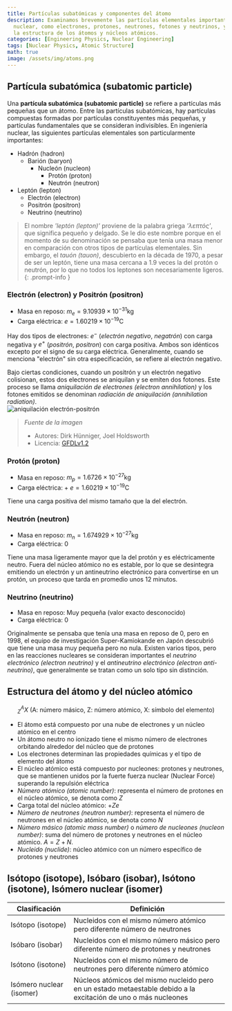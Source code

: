 ```yaml
---
title: Partículas subatómicas y componentes del átomo
description: Examinamos brevemente las partículas elementales importantes en la ingeniería
  nuclear, como electrones, protones, neutrones, fotones y neutrinos, y exploramos
  la estructura de los átomos y núcleos atómicos.
categories: [Engineering Physics, Nuclear Engineering]
tags: [Nuclear Physics, Atomic Structure]
math: true
image: /assets/img/atoms.png
---
```

## Partícula subatómica (subatomic particle)
Una **partícula subatómica (subatomic particle)** se refiere a partículas más pequeñas que un átomo. Entre las partículas subatómicas, hay partículas compuestas formadas por partículas constituyentes más pequeñas, y partículas fundamentales que se consideran indivisibles.
En ingeniería nuclear, las siguientes partículas elementales son particularmente importantes:

- Hadrón (hadron)
  - Barión (baryon)
    - Nucleón (nucleon)
      - Protón (proton)
      - Neutrón (neutron)
- Leptón (lepton)
  - Electrón (electron)
  - Positrón (positron)
  - Neutrino (neutrino)

> El nombre *'leptón (lepton)'* proviene de la palabra griega *'λεπτός'*, que significa pequeño y delgado. Se le dio este nombre porque en el momento de su denominación se pensaba que tenía una masa menor en comparación con otros tipos de partículas elementales. Sin embargo, el *tauón (tauon)*, descubierto en la década de 1970, a pesar de ser un leptón, tiene una masa cercana a 1.9 veces la del protón o neutrón, por lo que no todos los leptones son necesariamente ligeros.
{: .prompt-info }

### Electrón (electron) y Positrón (positron)
- Masa en reposo: $m_e = 9.10939 \times 10^{-31} \text{kg}$
- Carga eléctrica: $e = 1.60219 \times 10^{-19} \text{C}$

Hay dos tipos de electrones: $e^-$ (*electrón negativo*, *negatrón*) con carga negativa y $e^+$ (*positrón*, *positron*) con carga positiva. Ambos son idénticos excepto por el signo de su carga eléctrica. Generalmente, cuando se menciona "electrón" sin otra especificación, se refiere al electrón negativo.

Bajo ciertas condiciones, cuando un positrón y un electrón negativo colisionan, estos dos electrones se aniquilan y se emiten dos fotones. Este proceso se llama *aniquilación de electrones (electron annihilation)* y los fotones emitidos se denominan *radiación de aniquilación (annihilation radiation)*.  
![aniquilación electrón-positrón](https://upload.wikimedia.org/wikipedia/commons/0/0a/ElectronPositronAnnihilation.svg)
> *Fuente de la imagen*
> - Autores: Dirk Hünniger, Joel Holdsworth
> - Licencia: [GFDLv1.2](https://www.gnu.org/licenses/old-licenses/fdl-1.2.html)

### Protón (proton)
- Masa en reposo: $m_p = 1.6726 \times 10^{-27} \text{kg}$
- Carga eléctrica: + $e = 1.60219 \times 10^{-19} \text{C}$

Tiene una carga positiva del mismo tamaño que la del electrón.

### Neutrón (neutron)
- Masa en reposo: $m_n = 1.674929 \times 10^{-27} \text{kg}$
- Carga eléctrica: $0$ 

Tiene una masa ligeramente mayor que la del protón y es eléctricamente neutro. Fuera del núcleo atómico no es estable, por lo que se desintegra emitiendo un electrón y un antineutrino electrónico para convertirse en un protón, un proceso que tarda en promedio unos 12 minutos.

### Neutrino (neutrino)
- Masa en reposo: Muy pequeña (valor exacto desconocido)
- Carga eléctrica: $0$

Originalmente se pensaba que tenía una masa en reposo de 0, pero en 1998, el equipo de investigación Super-Kamiokande en Japón descubrió que tiene una masa muy pequeña pero no nula. Existen varios tipos, pero en las reacciones nucleares se consideran importantes el *neutrino electrónico (electron neutrino)* y el *antineutrino electrónico (electron anti-neutrino)*, que generalmente se tratan como un solo tipo sin distinción.

## Estructura del átomo y del núcleo atómico

$$ ^A_Z X \ (\text{A: número másico, Z: número atómico, X: símbolo del elemento})$$

- El átomo está compuesto por una nube de electrones y un núcleo atómico en el centro
- Un átomo neutro no ionizado tiene el mismo número de electrones orbitando alrededor del núcleo que de protones
- Los electrones determinan las propiedades químicas y el tipo de elemento del átomo
- El núcleo atómico está compuesto por nucleones: protones y neutrones, que se mantienen unidos por la fuerte fuerza nuclear (Nuclear Force) superando la repulsión eléctrica
- *Número atómico (atomic number)*: representa el número de protones en el núcleo atómico, se denota como $Z$
- Carga total del núcleo atómico: +$Ze$
- *Número de neutrones (neutron number)*: representa el número de neutrones en el núcleo atómico, se denota como $N$
- *Número másico (atomic mass number)* o *número de nucleones (nucleon number)*: suma del número de protones y neutrones en el núcleo atómico. $A=Z+N.$
- *Nucleido (nuclide)*: núcleo atómico con un número específico de protones y neutrones

## Isótopo (isotope), Isóbaro (isobar), Isótono (isotone), Isómero nuclear (isomer)

| Clasificación | Definición |
| --- | --- |
| Isótopo (isotope) | Nucleidos con el mismo número atómico pero diferente número de neutrones |
| Isóbaro (isobar) | Nucleidos con el mismo número másico pero diferente número de protones y neutrones |
| Isótono (isotone) | Nucleidos con el mismo número de neutrones pero diferente número atómico |
| Isómero nuclear (isomer) | Núcleos atómicos del mismo nucleido pero en un estado metaestable debido a la excitación de uno o más nucleones |

